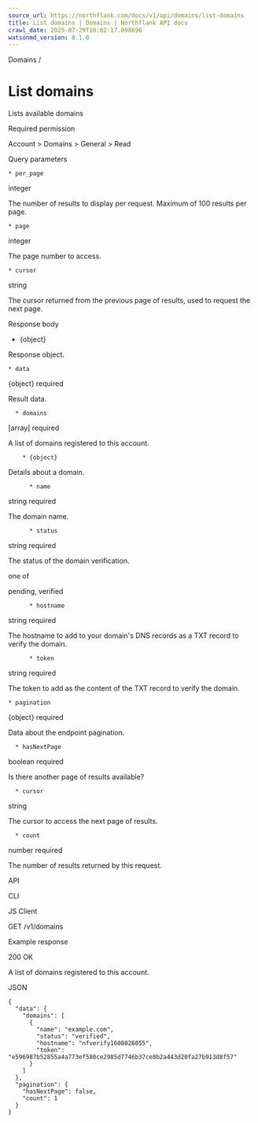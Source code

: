 ```yaml
---
source_url: https://northflank.com/docs/v1/api/domains/list-domains
title: List domains | Domains | Northflank API docs
crawl_date: 2025-07-29T10:02:17.098696
watsonmd_version: 0.1.0
---
```


Domains / 

# List domains

Lists available domains

Required permission

Account > Domains > General > Read

Query parameters

    * per_page

integer

The number of results to display per request. Maximum of 100 results per page.

    * page

integer

The page number to access.

    * cursor

string

The cursor returned from the previous page of results, used to request the next page.




Response body

  * {object}

Response object.

    * data

{object} required

Result data.

      * domains

[array] required

A list of domains registered to this account.

        * {object}

Details about a domain.

          * name

string required

The domain name.

          * status

string required

The status of the domain verification.

one of

pending, verified

          * hostname

string required

The hostname to add to your domain's DNS records as a TXT record to verify the domain.

          * token

string required

The token to add as the content of the TXT record to verify the domain.

    * pagination

{object} required

Data about the endpoint pagination.

      * hasNextPage

boolean required

Is there another page of results available?

      * cursor

string

The cursor to access the next page of results.

      * count

number required

The number of results returned by this request.




API

CLI

JS Client

GET /v1/domains

Example response

200 OK

A list of domains registered to this account.

JSON
    
    
    {
      "data": {
        "domains": [
          {
            "name": "example.com",
            "status": "verified",
            "hostname": "nfverify1608026055",
            "token": "e596987b52855a4a773ef580ce2985d7746b37ce8b2a443d20fa27b913d8f57"
          }
        ]
      },
      "pagination": {
        "hasNextPage": false,
        "count": 1
      }
    }